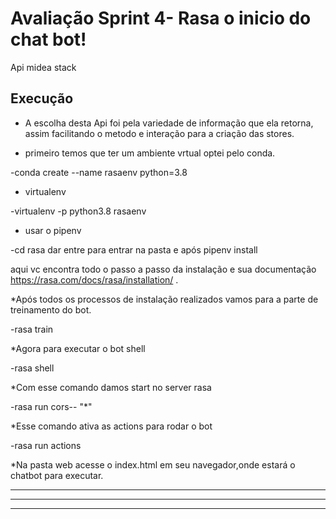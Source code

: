 # Avaliação Sprint 4- Rasa o inicio do chat bot!

Api midea stack

## Execução

- A escolha desta Api foi pela variedade de informação que ela retorna, assim facilitando o metodo e interação para a criação das stores.
* primeiro temos que ter um ambiente vrtual optei pelo conda.

-conda create --name rasaenv python=3.8

* virtualenv

-virtualenv -p python3.8 rasaenv

* usar o pipenv

-cd rasa dar entre para entrar na pasta e após pipenv install

aqui vc encontra todo o passo a passo da instalação e sua documentação https://rasa.com/docs/rasa/installation/ .

*Após todos os processos de instalação realizados vamos para a parte de treinamento do bot.

-rasa train

*Agora para executar o bot shell

-rasa shell

*Com esse comando damos start no server rasa

-rasa run cors-- "*"

*Esse comando ativa as actions para rodar o bot

-rasa run actions

*Na pasta web acesse o index.html em seu navegador,onde estará o chatbot para executar.

---





---
---
